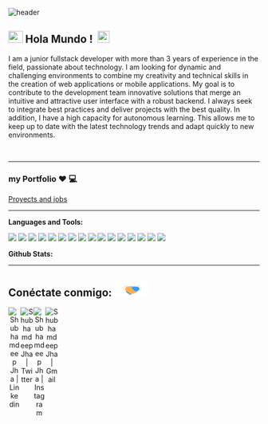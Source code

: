 ![header](https://capsule-render.vercel.app/api?type=waving&color=gradient&height=300&section=header&text=Developer%20FullStack&fontSize=70&animation=fadeIn&fontAlignY=38&desc=Code%20whit%20❤️&descAlignY=60&descAlign=87)


## <img src="https://github.com/TheDudeThatCode/TheDudeThatCode/blob/master/Assets/Hi.gif" width="29px" height="24px"> Hola Mundo !&nbsp; <img src="https://github.com/TheDudeThatCode/TheDudeThatCode/blob/master/Assets/Earth.gif" width="24px" height="24px" >

<p>
I am a junior fullstack developer with more than 3 years of experience in the field, passionate about technology. I am looking for dynamic and challenging environments to combine my creativity and technical skills in the creation of web applications or mobile applications.
My goal is to contribute to the development team innovative solutions that merge an intuitive and attractive user interface with a robust backend. I always seek to integrate best practices and deliver projects with the best quality.
In addition, I have a high capacity for autonomous learning. This allows me to keep up to date with the latest technology trends and adapt quickly to new environments.
</p>


<br>

---

### my Portfolio ♥ 💻
<a target="_blank" href="https://portafolio-personal-ten-virid.vercel.app/">Proyects and jobs</a>

---
**Languages ​​and Tools:** 


<a target="_blank" href="https://nodejs.org/en"><img height="50" src="https://skillicons.dev/icons?i=nodejs"></a>
<a target="_blank" href="https://www.php.net/"><img height="50" src="https://skillicons.dev/icons?i=php"></a>
<a target="_blank" href="https://developer.mozilla.org/es/docs/Web/HTML/Element/html"><img height="50" src="https://skillicons.dev/icons?i=html"></a>
<a target="_blank" href="https://developer.mozilla.org/es/docs/Web/CSS" ><img height="50" src="https://skillicons.dev/icons?i=css"></a>
<a target="_blank" href="https://developer.mozilla.org/es/docs/Web/JavaScript" ><img height="50" src="https://skillicons.dev/icons?i=js"></a>
<a target="_blank" href="https://vuejs.org/" ><img height="50" src="https://skillicons.dev/icons?i=vue"></a>
<a target="_blank" href="https://www.typescriptlang.org/" ><img height="50" src="https://skillicons.dev/icons?i=ts"></a>
<a target="_blank" href="https://getbootstrap.com/" ><img height="50" src="https://skillicons.dev/icons?i=bootstrap"></a>
<a target="_blank" href="https://www.mysql.com/" ><img height="50" src="https://skillicons.dev/icons?i=mysql"></a>
<a target="_blank" href="https://laravel.com/" ><img height="50" src="https://skillicons.dev/icons?i=laravel"></a>
<a target="_blank" href="https://code.visualstudio.com/" ><img height="50" src="https://skillicons.dev/icons?i=git"></a>
<a target="_blank" href="https://angular.dev/" ><img height="50" src="https://skillicons.dev/icons?i=angular"></a>
<a target="_blank" href="https://tailwindcss.com/" ><img height="50" src="https://skillicons.dev/icons?i=tailwind"></a>
<a target="_blank" href="https://flutter.dev/" ><img height="50" src="https://skillicons.dev/icons?i=flutter"></a>
<a target="_blank" href="https://www.figma.com/" ><img height="50" src="https://skillicons.dev/icons?i=figma"></a>
<a target="_blank" href="https://www.docker.com/" ><img height="50" src="https://skillicons.dev/icons?i=docker"></a>




**Github Stats:**

---
## Conéctate conmigo: <img src="https://github.com/SatYu26/SatYu26/blob/master/Assets/Handshake.gif" height="32px">

<p align="center">
  <a href="https://www.linkedin.com/in/santiago-ceballos-deossa-5410421b8/">
    <img align="left" alt="Shubhamdeep Jha | Linkedin" width="24px" src="https://github.com/TheDudeThatCode/TheDudeThatCode/blob/master/Assets/Linkedin.svg" />
  </a>
  <a href="https://twitter.com/tiagoceballosz1">
    <img align="left" alt="Shubhamdeep Jha | Twitter" width="26px" src="https://github.com/TheDudeThatCode/TheDudeThatCode/blob/master/Assets/Twitter.svg" />
  </a>
  <a href="https://www.instagram.com/santiago_ceballoz/">
    <img align="left" alt="Shubhamdeep Jha | Instagram" width="24px" src="https://github.com/TheDudeThatCode/TheDudeThatCode/blob/master/Assets/Instagram.svg" />
  </a>
  <a href="mailto:santiceballos67@gmail.com">
    <img align="left" alt="Shubhamdeep Jha | Gmail" width="26px" src="https://github.com/TheDudeThatCode/TheDudeThatCode/blob/master/Assets/Gmail.svg" />
  </a>
</p>
